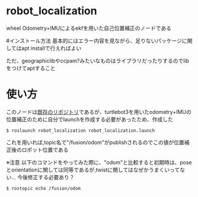 # robot_localization
wheel Odometry+IMUによるekfを用いた自己位置補正のノードである

#インストール方法
基本的にはエラー内容を見ながら、足りないパッケージに関してはapt installで行えればよい

ただ、geographiclibやccpam?みたいなものはライブラリだったりするのでlibをつけてaptすること

# 使い方
このノードは[既存のリポジトリ](https://github.com/cra-ros-pkg/robot_localization)であるが、turtlebot3を用いたodometry+IMUの位置補正のために自分でlaunchを作成する必要があったため、作成した
  ```shell
  $ roslaunch robot_localization robot_localization.launch
  ```
  これを用いれば,topic名で"/fusion/odom"がpublishされるのでこの値が位置補正後のロボット位置である
  
  ※注意
  以下のコマンドをやってみた際に、"odom"と比較すると初期時は、poseとorientationに関しては同等であるが,twistに関してはなぜかうまくいってない...
  今後修正する必要あり？
   ```shell
  $ rostopic echo /fusion/odom
  ```
  

